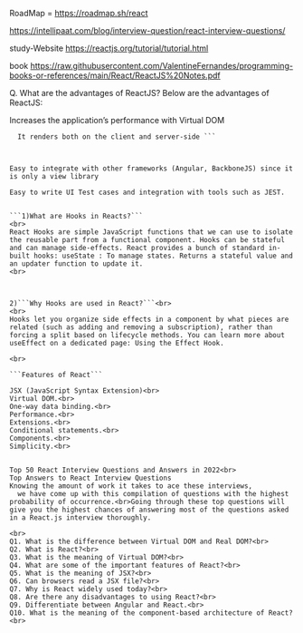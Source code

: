 RoadMap = https://roadmap.sh/react <br>

<interviewQuestion> https://intellipaat.com/blog/interview-question/react-interview-questions/

study-Website https://reactjs.org/tutorial/tutorial.html

book https://raw.githubusercontent.com/ValentineFernandes/programming-books-or-references/main/React/ReactJS%20Notes.pdf <br>
  
Q. What are the advantages of ReactJS?
Below are the advantages of ReactJS:

Increases the application’s performance with Virtual DOM

```JSX makes code easy to read and write.
  It renders both on the client and server-side ```



Easy to integrate with other frameworks (Angular, BackboneJS) since it is only a view library

Easy to write UI Test cases and integration with tools such as JEST.
  
  
```1)What are Hooks in Reacts?```
<br>
React Hooks are simple JavaScript functions that we can use to isolate the reusable part from a functional component. Hooks can be stateful and can manage side-effects. React provides a bunch of standard in-built hooks: useState : To manage states. Returns a stateful value and an updater function to update it.
<br>



2)```Why Hooks are used in React?```<br>
<br>
Hooks let you organize side effects in a component by what pieces are related (such as adding and removing a subscription), rather than forcing a split based on lifecycle methods. You can learn more about useEffect on a dedicated page: Using the Effect Hook.

<br>

```Features of React```

JSX (JavaScript Syntax Extension)<br>
Virtual DOM.<br>
One-way data binding.<br>
Performance.<br>
Extensions.<br>
Conditional statements.<br>
Components.<br>
Simplicity.<br>


Top 50 React Interview Questions and Answers in 2022<br>
Top Answers to React Interview Questions
Knowing the amount of work it takes to ace these interviews,
  we have come up with this compilation of questions with the highest probability of occurrence.<br>Going through these top questions will give you the highest chances of answering most of the questions asked in a React.js interview thoroughly.

<br>
Q1. What is the difference between Virtual DOM and Real DOM?<br>
Q2. What is React?<br>
Q3. What is the meaning of Virtual DOM?<br>
Q4. What are some of the important features of React?<br>
Q5. What is the meaning of JSX?<br>
Q6. Can browsers read a JSX file?<br>
Q7. Why is React widely used today?<br>
Q8. Are there any disadvantages to using React?<br>
Q9. Differentiate between Angular and React.<br>
Q10. What is the meaning of the component-based architecture of React?<br>




